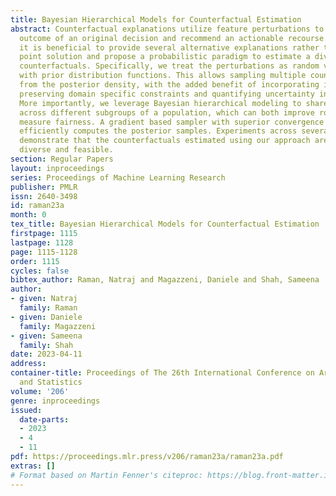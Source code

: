 ```yaml
---
title: Bayesian Hierarchical Models for Counterfactual Estimation
abstract: Counterfactual explanations utilize feature perturbations to analyze the
  outcome of an original decision and recommend an actionable recourse. We argue that
  it is beneficial to provide several alternative explanations rather than a single
  point solution and propose a probabilistic paradigm to estimate a diverse set of
  counterfactuals. Specifically, we treat the perturbations as random variables endowed
  with prior distribution functions. This allows sampling multiple counterfactuals
  from the posterior density, with the added benefit of incorporating inductive biases,
  preserving domain specific constraints and quantifying uncertainty in estimates.
  More importantly, we leverage Bayesian hierarchical modeling to share information
  across different subgroups of a population, which can both improve robustness and
  measure fairness. A gradient based sampler with superior convergence characteristics
  efficiently computes the posterior samples. Experiments across several datasets
  demonstrate that the counterfactuals estimated using our approach are valid, sparse,
  diverse and feasible.
section: Regular Papers
layout: inproceedings
series: Proceedings of Machine Learning Research
publisher: PMLR
issn: 2640-3498
id: raman23a
month: 0
tex_title: Bayesian Hierarchical Models for Counterfactual Estimation
firstpage: 1115
lastpage: 1128
page: 1115-1128
order: 1115
cycles: false
bibtex_author: Raman, Natraj and Magazzeni, Daniele and Shah, Sameena
author:
- given: Natraj
  family: Raman
- given: Daniele
  family: Magazzeni
- given: Sameena
  family: Shah
date: 2023-04-11
address:
container-title: Proceedings of The 26th International Conference on Artificial Intelligence
  and Statistics
volume: '206'
genre: inproceedings
issued:
  date-parts:
  - 2023
  - 4
  - 11
pdf: https://proceedings.mlr.press/v206/raman23a/raman23a.pdf
extras: []
# Format based on Martin Fenner's citeproc: https://blog.front-matter.io/posts/citeproc-yaml-for-bibliographies/
---
```

